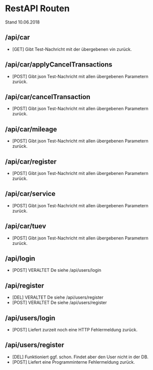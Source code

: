 # RestAPI Routen

Stand 10.06.2018

## /api/car

- [GET] Gibt Test-Nachricht mit der übergebenen vin zurück.

## /api/car/applyCancelTransactions

- [POST] Gibt json Test-Nachricht mit allen übergebenen Parametern zurück.

## /api/car/cancelTransaction

- [POST] Gibt json Test-Nachricht mit allen übergebenen Parametern zurück.

## /api/car/mileage

- [POST] Gibt json Test-Nachricht mit allen übergebenen Parametern zurück.

## /api/car/register

- [POST] Gibt json Test-Nachricht mit allen übergebenen Parametern zurück.

## /api/car/service

- [POST] Gibt json Test-Nachricht mit allen übergebenen Parametern zurück.

## /api/car/tuev

- [POST] Gibt json Test-Nachricht mit allen übergebenen Parametern zurück.

## /api/login

- [POST] VERALTET De siehe /api/users/login

## /api/register

- [DEL] VERALTET De siehe /api/users/register
- [POST] VERALTET De siehe /api/users/register

## /api/users/login

- [POST] Liefert zurzeit noch eine HTTP Fehlermeldung zurück.

## /api/users/register

- [DEL] Funktioniert ggf. schon. Findet aber den User nicht in der DB.
- [POST] Liefert eine Programminterne Fehlermeldung zurück.
